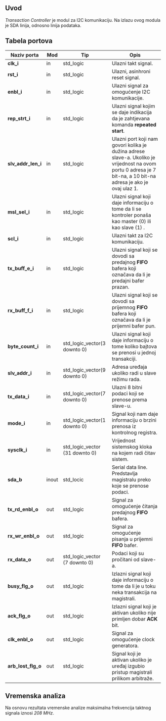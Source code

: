## Uvod

_Transaction Controller_ je modul za I2C komunikaciju. Na izlazu ovog modula je SDA linija, odnosno linija podataka.



## Tabela portova

| Naziv porta         | Mod | Tip                                       | Opis                                                                                                                                                                                                               |
| ------------------- | --- | ----------------------------------------- | ------------------------------------------------------------------------------------------------------------------------------------------------------------------------------------------------------------------ |
| **clk_i**           | in  | std_logic                                 | Ulazni takt signal.                                                                                                                                                                                                |
| **rst_i**           | in  | std_logic                                 | Ulazni, asinhroni reset signal.                                                                                                                                                                                    |
| **enbl_i**            | in  | std_logic                                 | Ulazni signal za omogućenje I2C komunikacije.                                                                                                             |
| **rep_strt_i**          | in  | std_logic            | Ulazni signal kojim se daje indikacija da je zahtjevana komanda **repeated start**.                                                                          |
| **slv_addr_len_i**           | in  | std_logic  |Ulazni port koji nam govori kolika je dužina adrese slave-a. Ukoliko je vrijednost na ovom portu 0 adresa je 7 bit-na, a 10 bit-na adresa je ako je ovaj ulaz 1. |
| **msl_sel_i**     | in  | std_logic                                 | Ulazni signal koji daje informaciju o tome da li se kontroler ponaša kao master (0) ili kao slave (1) .                                                                                                                |
| **scl_i**     | in  | std_logic                                 | Ulazni takt za I2C komunikaciju.                                                                                                        |
| **tx_buff_e_i**     | in  | std_logic                                 | Ulazni signal koji se dovodi sa predajnog **FIFO** bafera koji označava da li je predajni bafer prazan.                                                                                                               |
| **rx_buff_f_i**     | in  | std_logic                                 | Ulazni signal koji se dovodi sa prijemnog **FIFO** bafera koji označava da li je prijemni bafer pun.                                                                                                            |
| **byte_count_i**      | in  | std_logic_vector(3 downto 0)                               | Ulazni signal koji daje informaciju o tome koliko bajtova se prenosi u jednoj transakciji.                                                                                                                |
| **slv_addr_i**   | in  | std_logic_vector(9 downto 0)                                 | Adresa uređaja ukoliko radi u slave režimu rada.                                                                                    |
| **tx_data_i**      | in  | std_logic_vector(7 downto 0)                                 | Ulazni 8 bitni podaci koji se prenose prema slave-u.                                                                                                     |
| **mode_i**      | in  | std_logic_vector(1 downto 0)                                 | Signal koji nam daje informaciju o brzini prenosa iz kontrolnog registra.                                                                                                                  |
| **sysclk_i**       | in  | std_logic_vector (31 downto 0)             | Vrijednost sistemskog kloka na kojem radi čitav sistem.                                                                                                                                                 |
| **sda_b**           | inout | std_locic                                 | Serial data line. Predstavlja magistralu preko koje se prenose podaci.                                                                                                              |
| **tx_rd_enbl_o**      | out | std_logic                                 | Signal za omogućenje čitanja predajnog **FIFO** bafera.                     |
| **rx_wr_enbl_o**           | out | std_logic                                 | Signal za omogućenje pisanja u prijemni **FIFO** bafer.                                                                                                                            |
| **rx_data_o**          | out | std_logic_vector (7 downto 0)             |Podaci koji su pročitani od slave-a.                                                                                                                     |
| **busy_flg_o**        | out | std_logic                                 | Izlazni signal koji daje informaciju o tome da li je u toku neka transakcija na magistrali.                                                                                                                                                           |
| **ack_flg_o**        | out | std_logic                                 | Izlazni signal koji je aktivan ukoliko nije primljen dobar **ACK** bit.                                                                                                                                                                                 |
| **clk_enbl_o**  | out | std_logic                                 | Signal za omogućenje clock generatora.                                   |
| **arb_lost_flg_o**           | out | std_logic                                 | Signal koji je aktivan ukoliko je uređaj izgubio pristup magistrali prilikom arbitraže.                                   |

## Vremenska analiza

Na osnovu rezultata vremenske analize maksimalna frekvencija taktnog signala iznosi _208 MHz_.


